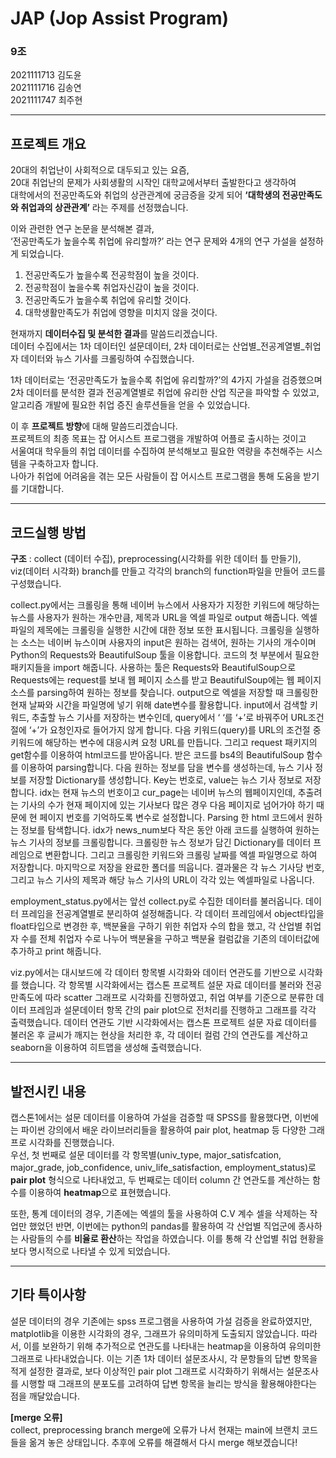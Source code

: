  # JAP (Jop Assist Program) 
 
 ### 9조 
 2021111713 김도윤     
 2021111716 김송연        
 2021111747 최주현      

----------------------------------------------------------


## 프로젝트 개요     

20대의 취업난이 사회적으로 대두되고 있는 요즘,             
20대 취업난의 문제가 사회생활의 시작인 대학교에서부터 출발한다고 생각하여       
대학에서의 전공만족도와 취업의 상관관계에 궁금증을 갖게 되어 **‘대학생의 전공만족도와 취업과의 상관관계’** 라는 주제를 선정했습니다.   

이와 관련한 연구 논문을 분석해본 결과,        
‘전공만족도가 높을수록 취업에 유리할까?’ 라는 연구 문제와 4개의 연구 가설을 설정하게 되었습니다.        

  1. 전공만족도가 높을수록 전공학점이 높을 것이다.  
  2. 전공학점이 높을수록 취업자신감이 높을 것이다.
  3. 전공만족도가 높을수록 취업에 유리할 것이다.
  4. 대학생활만족도가 취업에 영향을 미치지 않을 것이다.


현재까지 **데이터수집 및 분석한 결과**를 말씀드리겠습니다.     
데이터 수집에서는 1차 데이터인 설문데이터, 2차 데이터로는 산업별_전공계열별_취업자 데이터와 뉴스 기사를 크롤링하여 수집했습니다.      

1차 데이터로는 ‘전공만족도가 높을수록 취업에 유리할까?’의 4가지 가설을 검증했으며       
2차 데이터를 분석한 결과 전공계열별로 취업에 유리한 산업 직군을 파악할 수 있었고,       
알고리즘 개발에 필요한 취업 증진 솔루션들을 얻을 수 있었습니다.            

이 후 **프로젝트 방향**에 대해 말씀드리겠습니다.        
프로젝트의 최종 목표는 잡 어시스트 프로그램을 개발하여 어플로 출시하는 것이고       
서울여대 학우들의 취업 데이터를 수집하여 분석해보고 필요한 역량을 추천해주는 시스템을 구축하고자 합니다.      
나아가 취업에 어려움을 겪는 모든 사람들이 잡 어시스트 프로그램을 통해 도움을 받기를 기대합니다.      



-----------------------


## 코드실행 방법

**구조** : collect (데이터 수집), preprocessing(시각화를 위한 데이터 틀 만들기), viz(데이터 시각화) branch를 만들고 각각의 branch의 function파일을 만들어 코드를 구성했습니다.

collect.py에서는 크롤링을 통해 네이버 뉴스에서 사용자가 지정한 키워드에 해당하는 뉴스를 사용자가 원하는 개수만큼, 제목과 URL을 엑셀 파일로 output 해줍니다. 엑셀 파일의 제목에는 크롤링을 실행한 시간에 대한 정보 또한 표시됩니다. 
크롤링을 실행하는 소스는 네이버 뉴스이며 사용자의 input은 원하는 검색어, 원하는 기사의 개수이며 Python의 Requests와 BeautifulSoup 툴을 이용합니다.
코드의 첫 부분에서 필요한 패키지들을 import 해줍니다. 사용하는 툴은 Requests와 BeautifulSoup으로 Requests에는 request를 보내 웹 페이지 소스를 받고 BeautifulSoup에는 웹 페이지 소스를 parsing하여 원하는 정보를 찾습니다.
output으로 엑셀을 저장할 때 크롤링한 현재 날짜와 시간을 파일명에 넣기 위해 date변수를 활용합니다.
input에서 검색할 키워드, 추출할 뉴스 기사를 저장하는 변수인데, query에서 ‘ ‘를 ‘+’로 바꿔주어 URL조건 절에 ‘+’가 요청인자로 들어가지 않게 합니다.
다음 키워드(query)를 URL의 조건절 중 키워드에 해당하는 변수에 대응시켜 요청 URL를 만듭니다. 그리고 request 패키지의 get함수를 이용하여 html코드를 받아옵니다.
받은 코드를 bs4의 BeautifulSoup 함수를 이용하여 parsing합니다. 
다음 원하는 정보를 담을 변수를 생성하는데, 뉴스 기사 정보를 저장할 Dictionary를 생성합니다. Key는 번호로, value는 뉴스 기사 정보로 저장합니다.
idx는 현재 뉴스의 번호이고 cur_page는 네이버 뉴스의 웹페이지인데, 추출려는 기사의 수가 현재 페이지에 있는 기사보다 많은 경우 다음 페이지로 넘어가야 하기 때문에 현 페이지 번호를 기억하도록 변수로 설정합니다. 
Parsing 한 html 코드에서 원하는 정보를 탐색합니다. idx가 news_num보다 작은 동안 아래 코드를 실행하여 원하는 뉴스 기사의 정보를 크롤링합니다. 
크롤링한 뉴스 정보가 담긴 Dictionary를 데이터 프레임으로 변환합니다. 그리고 크롤링한 키워드와 크롤링 날짜를 엑셀 파일명으로 하여 저장합니다. 마지막으로 저장을 완료한 폴더를 띄웁니다. 
결과물은 각 뉴스 기사당 번호, 그리고 뉴스 기사의 제목과 해당 뉴스 기사의 URL이 각각 있는 엑셀파일로 나옵니다. 

employment_status.py에서는 앞선 collect.py로 수집한 데이터를 불러옵니다.
데이터 프레임을 전공계열별로 분리하여 설정해줍니다. 
각 데이터 프레임에서 object타입을 float타입으로 변경한 후, 백분율을 구하기 위한 취업자 수의 합을 했고, 각 산업별 취업자 수를 전체 취업자 수로 나누어 백분율을 구하고 백분율 컬럼값을 기존의 데이터값에 추가하고 print 해줍니다. 

viz.py에서는 대시보드에 각 데이터 항목별 시각화와 데이터 연관도를 기반으로 시각화를 했습니다. 
각 항목별 시각화에서는 캡스톤 프로젝트 설문 자료 데이터를 불러와 전공만족도에 따라 scatter 그래프로 시각화를 진행하였고, 취업 여부를 기준으로 분류한 데이터 프레임과 설문데이터 항목 간의 pair plot으로 전처리를 진행하고 그래프를 각각 출력했습니다. 
데이터 연관도 기반 시각화에서는 캡스톤 프로젝트 설문 자료 데이터를 불러온 후 글씨가 깨지는 현상을 처리한 후, 각 데이터 컬럼 간의 연관도를 계산하고 seaborn을 이용하여 히트맵을 생성해 출력했습니다. 






-------------------


## 발전시킨 내용

캡스톤1에서는 설문 데이터를 이용하여 가설을 검증할 때 SPSS를 활용했다면, 이번에는 파이썬 강의에서 배운 라이브러리들을 활용하여 pair plot, heatmap 등 다양한 그래프로 시각화를 진행했습니다.      
우선, 첫 번째로 설문 데이터를 각 항목별(univ_type, major_satisfcation, major_grade, job_confidence, univ_life_satisfaction, employment_status)로 **pair plot** 형식으로 나타내었고, 두 번째로는 데이터 column 간 연관도를 계산하는 함수를 이용하여 **heatmap**으로 표현했습니다. 

또한, 통계 데이터의 경우, 기존에는 엑셀의 툴을 사용하여 C.V 계수 셀을 삭제하는 작업만 했었던 반면, 이번에는 python의 pandas를 활용하여 각 산업별 직업군에 종사하는 사람들의 수를 **비율로 환산**하는 작업을 하였습니다. 이를 통해 각 산업별 취업 현황을 보다 명시적으로 나타낼 수 있게 되었습니다.


---------------

## 기타 특이사항
설문 데이터의 경우 기존에는 spss 프로그램을 사용하여 가설 검증을 완료하였지만, matplotlib을 이용한 시각화의 경우, 그래프가 유의미하게 도출되지 않았습니다. 따라서, 이를 보완하기 위해 추가적으로 연관도를 나타내는 heatmap을 이용하여 유의미한 그래프로 나타내었습니다. 이는 기존 1차 데이터 설문조사시, 각 문항들의 답변 항목을 적게 설정한 결과로, 보다 이상적인 pair plot 그래프로 시각화하기 위해서는 설문조사를 시행할 때 그래프의 분포도를 고려하여 답변 항목을 늘리는 방식을 활용해야한다는 점을 깨달았습니다.


**[merge 오류]**    
collect, preprocessing branch merge에 오류가 나서 현재는 main에 브랜치 코드들을 옮겨 놓은 상태입니다.
추후에 오류를 해결해서 다시 merge 해보겠습니다!

